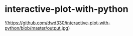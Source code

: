 # interactive-plot-with-python
!(https://github.com/dwd330/interactive-plot-with-python/blob/master/output.jpg)
